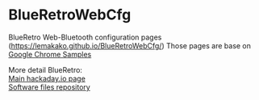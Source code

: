 # BlueRetroWebCfg
BlueRetro Web-Bluetooth configuration pages
(https://lemakako.github.io/BlueRetroWebCfg/)
Those pages are base on [Google Chrome Samples](https://github.com/GoogleChrome/samples)

More detail BlueRetro:\
[Main hackaday.io page](https://hackaday.io/project/170365-blueretro)\
[Software files repository](https://github.com/darthcloud/BlueRetro)
